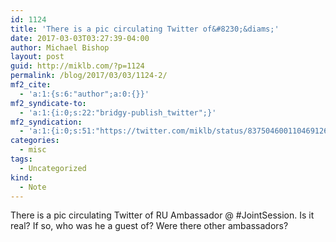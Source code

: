 ```yaml
---
id: 1124
title: 'There is a pic circulating Twitter of&#8230;&diams;'
date: 2017-03-03T03:27:39-04:00
author: Michael Bishop
layout: post
guid: http://miklb.com/?p=1124
permalink: /blog/2017/03/03/1124-2/
mf2_cite:
  - 'a:1:{s:6:"author";a:0:{}}'
mf2_syndicate-to:
  - 'a:1:{i:0;s:22:"bridgy-publish_twitter";}'
mf2_syndication:
  - 'a:1:{i:0;s:51:"https://twitter.com/miklb/status/837504600110469126";}'
categories:
  - misc
tags:
  - Uncategorized
kind:
  - Note
---
```

There is a pic circulating Twitter of RU Ambassador @ #JointSession. Is it real? If so, who was he a guest of? Were there other ambassadors?